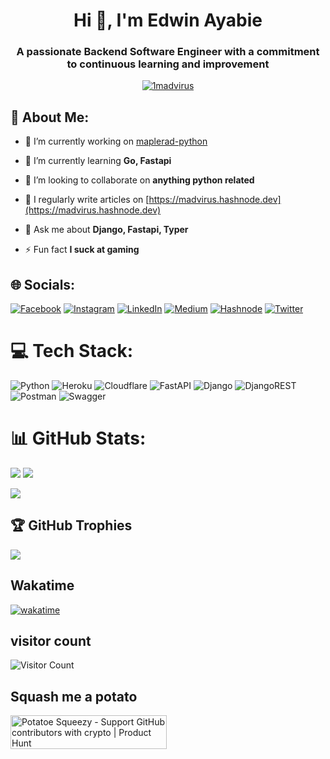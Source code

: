 <h1 align="center">Hi 👋, I'm Edwin Ayabie</h1>
<h3 align="center">A passionate Backend Software Engineer with a commitment to continuous learning and improvement</h3>
<p align="center"> <a href="https://twitter.com/1madvirus" target="blank"><img src="https://img.shields.io/twitter/follow/1madvirus?logo=twitter&style=for-the-badge" alt="1madvirus" /></a> </p>

## 💫 About Me:

- 🔭 I’m currently working on [maplerad-python](https://github.com/madvirus-ops/maplerad-python)

- 🌱 I’m currently learning **Go, Fastapi**

- 👯 I’m looking to collaborate on **anything python related**


- 📝 I regularly write articles on [https://madvirus.hashnode.dev](https://madvirus.hashnode.dev)

- 💬 Ask me about **Django, Fastapi, Typer**

- ⚡ Fun fact **I suck at gaming**

## 🌐 Socials:
[![Facebook](https://img.shields.io/badge/Facebook-%231877F2.svg?logo=Facebook&logoColor=white)](https://facebook.com/madvirus) [![Instagram](https://img.shields.io/badge/Instagram-%23E4405F.svg?logo=Instagram&logoColor=white)](https://instagram.com/1madvirus) [![LinkedIn](https://img.shields.io/badge/LinkedIn-%230077B5.svg?logo=linkedin&logoColor=white)](https://linkedin.com/in/madvirus) [![Medium](https://img.shields.io/badge/Medium-12100E?logo=medium&logoColor=white)](https://medium.com/@madvirus ) [![Hashnode](https://img.shields.io/badge/Hashnode-2962FF?style=for-the-badge&logo=hashnode&logoColor=white)](https://madvirus.hashnode.dev) [![Twitter](https://img.shields.io/badge/Twitter-%231DA1F2.svg?logo=Twitter&logoColor=white)](https://twitter.com/1madvirus)

# 💻 Tech Stack:
![Python](https://img.shields.io/badge/python-3670A0?style=for-the-badge&logo=python&logoColor=ffdd54) ![Heroku](https://img.shields.io/badge/heroku-%23430098.svg?style=for-the-badge&logo=heroku&logoColor=white) ![Cloudflare](https://img.shields.io/badge/Cloudflare-F38020?style=for-the-badge&logo=Cloudflare&logoColor=white) ![FastAPI](https://img.shields.io/badge/FastAPI-009688?style=for-the-badge&logo=FastAPI&logoColor=white) ![Django](https://img.shields.io/badge/django-%23092E20.svg?style=for-the-badge&logo=django&logoColor=white) ![DjangoREST](https://img.shields.io/badge/DJANGO-REST-ff1709?style=for-the-badge&logo=django&logoColor=white&color=ff1709&labelColor=gray) ![Postman](https://img.shields.io/badge/Postman-FF6C37?style=for-the-badge&logo=postman&logoColor=white) ![Swagger](https://img.shields.io/badge/-Swagger-%23Clojure?style=for-the-badge&logo=swagger&logoColor=white)
# 📊 GitHub Stats:
![](https://github-readme-stats.vercel.app/api?username=madvirus-ops&show_icons=true&locale=en&theme=dark&hide_border=false&include_all_commits=true&count_private=true)
![](https://github-readme-streak-stats.herokuapp.com/?user=madvirus-ops&theme=dark&hide_border=false)

![](https://github-readme-stats.vercel.app/api/top-langs/?username=madvirus-ops&theme=dark&hide_border=false&include_all_commits=true&count_private=true&layout=compact)


## 🏆 GitHub Trophies
![](https://github-profile-trophy.vercel.app/?username=madvirus-ops&theme=apprentice&no-frame=false&no-bg=false&margin-w=4)

## Wakatime
[![wakatime](https://wakatime.com/badge/user/30afd768-59dc-4441-9443-f270c48f74f8.svg)](https://wakatime.com/@30afd768-59dc-4441-9443-f270c48f74f8)


## visitor count 
![Visitor Count](https://profile-counter.glitch.me/madvirus-ops/count.svg)


## Squash me a potato
<a href="https://www.potatoesqueezy.xyz/app/profile?user=madvirus-ops" target="_blank" rel="noopener noreferrer">
        <img 
          src="https://coffee-major-wallaby-86.mypinata.cloud/ipfs/bafkreiaskbvndui55ycmqdu6ui6arfkhxmqgjvjcaw26myp4y76mmqtbyi" 
          width="350" 
          height="54" 
          style="width: 250px; height: 54px;" 
          alt="Potatoe Squeezy - Support GitHub contributors with crypto | Product Hunt" 
        />
      </a>



